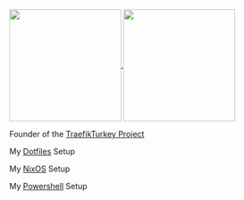 <!--
**ilude/ilude** is a ✨ _special_ ✨ repository because its `README.md` (this file) appears on your GitHub profile.
-->

<a href="https://github.com/ilude">
  <img height=200 align="center" src="https://github-readme-stats.vercel.app/api?username=ilude&show_icons=true&theme=vue-dark&hide_rank=true&custom_title=iLude%27s%20Github%20Stats" />
</a>
<a href="https://github.com/ilude">
  <img height=200 align="center" src="https://github-readme-stats.vercel.app/api/top-langs/?username=ilude&layout=compact&langs_count=6&theme=vue-dark&exclude_repo=TamperMonkey-Scripts,FileDistributor,mohawk-codemash" />
</a>

Founder of the [TraefikTurkey Project](https://github.com/traefikturkey)

My [Dotfiles](https://github.com/ilude/dotfiles) Setup

My [NixOS](https://github.com/ilude/nix) Setup

My [Powershell](https://github.com/ilude/WindowsPowerShell) Setup
